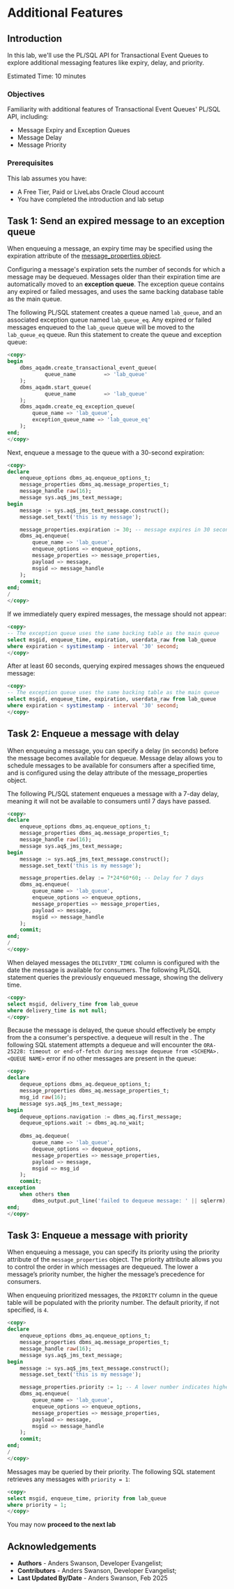 # Additional Features

## Introduction

In this lab, we'll use the PL/SQL API for Transactional Event Queues to explore additional messaging features like expiry, delay, and priority. 

Estimated Time: 10 minutes

### Objectives

Familiarity with additional features of Transactional Event Queues' PL/SQL API, including:

- Message Expiry and Exception Queues
- Message Delay
- Message Priority

### Prerequisites

This lab assumes you have:

- A Free Tier, Paid or LiveLabs Oracle Cloud account
- You have completed the introduction and lab setup

## **Task 1:** Send an expired message to an exception queue

When enqueuing a message, an expiry time may be specified using the expiration attribute of the [message_properties object](https://docs.oracle.com/en/database/oracle/oracle-database/23/arpls/advanced-queuing-AQ-types.html#GUID-7232160F-22CF-4DF7-BAAF-96EDCC5CB452).

Configuring a message's expiration sets the number of seconds for which a message may be dequeued. Messages older than their expiration time are automatically moved to an **exception queue**. The exception queue contains any expired or failed messages, and uses the same backing database table as the main queue.

The following PL/SQL statement creates a queue named `lab_queue`, and an associated exception queue named `lab_queue_eq`. Any expired or failed messages enqueued to the `lab_queue` queue will be moved to the `lab_queue_eq` queue. Run this statement to create the queue and exception queue:

```sql
<copy>
begin
    dbms_aqadm.create_transactional_event_queue(
            queue_name         => 'lab_queue'
    );
    dbms_aqadm.start_queue(
            queue_name         => 'lab_queue'
    );
    dbms_aqadm.create_eq_exception_queue(
        queue_name => 'lab_queue',
        exception_queue_name => 'lab_queue_eq'
    );
end;
</copy>
```

Next, enqueue a message to the queue with a 30-second expiration:

```sql
<copy>
declare
    enqueue_options dbms_aq.enqueue_options_t;
    message_properties dbms_aq.message_properties_t;
    message_handle raw(16);
    message sys.aq$_jms_text_message;
begin
    message := sys.aq$_jms_text_message.construct();
    message.set_text('this is my message');

    message_properties.expiration := 30; -- message expires in 30 seconds
    dbms_aq.enqueue(
        queue_name => 'lab_queue',
        enqueue_options => enqueue_options,
        message_properties => message_properties,
        payload => message,
        msgid => message_handle
    );
    commit;
end;
/
</copy>
```

If we immediately query expired messages, the message should not appear:

```sql
<copy>
-- The exception queue uses the same backing table as the main queue
select msgid, enqueue_time, expiration, userdata_raw from lab_queue
where expiration < systimestamp - interval '30' second;
</copy>
```

After at least 60 seconds, querying expired messages shows the enqueued message:

```sql
<copy>
-- The exception queue uses the same backing table as the main queue
select msgid, enqueue_time, expiration, userdata_raw from lab_queue
where expiration < systimestamp - interval '30' second;
</copy>
```

## **Task 2:** Enqueue a message with delay

When enqueuing a message, you can specify a delay (in seconds) before the message becomes available for dequeue. Message delay allows you to schedule messages to be available for consumers after a specified time, and is configured using the delay attribute of the message_properties object.

The following PL/SQL statement enqueues a message with a 7-day delay, meaning it will not be available to consumers until 7 days have passed.

```sql
<copy>
declare
    enqueue_options dbms_aq.enqueue_options_t;
    message_properties dbms_aq.message_properties_t;
    message_handle raw(16);
    message sys.aq$_jms_text_message;
begin
    message := sys.aq$_jms_text_message.construct();
    message.set_text('this is my message');

    message_properties.delay := 7*24*60*60; -- Delay for 7 days
    dbms_aq.enqueue(
        queue_name => 'lab_queue',
        enqueue_options => enqueue_options,
        message_properties => message_properties,
        payload => message,
        msgid => message_handle
    );
    commit;
end;
/
</copy>
```

When delayed messages the `DELIVERY_TIME` column is configured with the date the message is available for consumers. The following PL/SQL statement queries the previously enqueued message, showing the delivery time.

```sql
<copy>
select msgid, delivery_time from lab_queue
where delivery_time is not null;
</copy>
```

Because the message is delayed, the queue should effectively be empty from the a consumer's perspective. a dequeue will result in the . The following SQL statement attempts a dequeue and will encounter the `ORA-25228: timeout or end-of-fetch during message dequeue from <SCHEMA>.<QUEUE NAME>` error if no other messages are present in the queue:

```sql
<copy>
declare
    dequeue_options dbms_aq.dequeue_options_t;
    message_properties dbms_aq.message_properties_t;
    msg_id raw(16);
    message sys.aq$_jms_text_message;
begin
    dequeue_options.navigation := dbms_aq.first_message;
    dequeue_options.wait := dbms_aq.no_wait;
    
    dbms_aq.dequeue(
        queue_name => 'lab_queue',
        dequeue_options => dequeue_options,
        message_properties => message_properties,
        payload => message,
        msgid => msg_id
    );
    commit;
exception
    when others then
        dbms_output.put_line('failed to dequeue message: ' || sqlerrm);
end;
</copy>
```

## **Task 3:** Enqueue a message with priority

When enqueuing a message, you can specify its priority using the priority attribute of the `message_properties` object. The priority attribute allows you to control the order in which messages are dequeued. The lower a message’s priority number, the higher the message’s precedence for consumers.

When enqueuing prioritized messages, the `PRIORITY`
column in the queue table will be populated with the priority number. The default priority, if not specified, is `4`.

```sql
<copy>
declare
    enqueue_options dbms_aq.enqueue_options_t;
    message_properties dbms_aq.message_properties_t;
    message_handle raw(16);
    message sys.aq$_jms_text_message;
begin
    message := sys.aq$_jms_text_message.construct();
    message.set_text('this is my message');

    message_properties.priority := 1; -- A lower number indicates higher priority
    dbms_aq.enqueue(
        queue_name => 'lab_queue',
        enqueue_options => enqueue_options,
        message_properties => message_properties,
        payload => message,
        msgid => message_handle
    );
    commit;
end;
/
</copy>
```

Messages may be queried by their priority. The following SQL statement retrieves any messages with `priority = 1`:

```sql
<copy>
select msgid, enqueue_time, priority from lab_queue
where priority = 1;
</copy>
```

You may now **proceed to the next lab**

## Acknowledgements

- **Authors** - Anders Swanson, Developer Evangelist;
- **Contributors** - Anders Swanson, Developer Evangelist;
- **Last Updated By/Date** - Anders Swanson, Feb 2025
